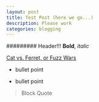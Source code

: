 ```yaml
---
layout: post
title: Test Post (here we go...)
description: Please work
categories: blogging
---
```

######### Header!!!
**Bold**, *italic*

[Cat vs. Ferret, or Fuzz Wars](https://www.youtube.com/watch?v=OIRwQd6ihTQ)

* bullet point

* bullet point

> Block Quote
